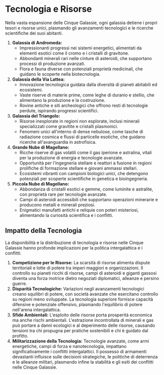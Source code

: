 # Tecnologia e Risorse

Nella vasta espansione delle Cinque Galassie, ogni galassia detiene i propri tesori e risorse unici, plasmando gli avanzamenti tecnologici e le ricerche scientifiche dei suoi abitanti.

1.  **Galassia di Andromeda:**
    -   Impressionanti progressi nei sistemi energetici, alimentati da elementi esotici come il cromo e i cristalli di gravitone.
    -   Abbondanti minerali rari nelle cinture di asteroidi, che supportano processi di produzione avanzati.
    -   Flora e fauna diverse con potenziali proprietà medicinali, che guidano le scoperte nella biotecnologia.
2.  **Galassia della Via Lattea:**
    -   Innovazione tecnologica guidata dalla diversità di pianeti abitabili ed ecosistemi.
    -   Vaste riserve di materie prime, come leghe di duranio e stellio, che alimentano la produzione e la costruzione.
    -   Rovine antiche e siti archeologici che offrono resti di tecnologie perdute, ispirando progressi scientifici.
3.  **Galassia del Triangolo:**
    -   Risorse inesplorate in regioni non esplorate, inclusi minerali specializzati come gravitite e cristalli plasmonici.
    -   Fenomeni unici all'interno di dense nebulose, come tasche di radiazione cosmica e flussi di particelle esotiche, che guidano ricerche all'avanguardia in astrofisica.
4.  **Grande Nube di Magellano:**
    -   Ricche riserve di gas volatili come il gas iperione e astralina, vitali per la produzione di energia e tecnologie avanzate.
    -   Opportunità per l'ingegneria stellare e reattori a fusione in regioni prolifiche di formazione stellare e giovani ammassi stellari.
    -   Ecosistemi vibranti con campioni biologici unici, che detengono potenziali per scoperte scientifiche in genetica e bioingegneria.
5.  **Piccola Nube di Magellano:**
    -   Abbondanza di cristalli esotici e gemme, come luminite e astralite, con proprietà rare per tecnologie avanzate.
    -   Campi di asteroidi accessibili che supportano operazioni minerarie e producono metalli e minerali preziosi.
    -   Enigmatici manufatti antichi e reliquie con poteri misteriosi, alimentando la curiosità scientifica e i conflitti.

## Impatto della Tecnologia

La disponibilità e la distribuzione di tecnologia e risorse nelle Cinque Galassie hanno profonde implicazioni per la politica intergalattica e i conflitti.

1.  **Competizione per le Risorse:** La scarsità di risorse alimenta dispute territoriali e lotte di potere tra imperi maggiori e organizzazioni. Il controllo su pianeti ricchi di risorse, campi di asteroidi e giganti gassosi diventa una forza motrice dietro negoziati diplomatici, alleanze e persino guerre.
2.  **Disparità Tecnologiche:** Variazioni negli avanzamenti tecnologici creano squilibri di potere, con società avanzate che esercitano controllo su regioni meno sviluppate. La tecnologia superiore fornisce capacità difensive e potenziale offensivo, plasmando l'equilibrio di potere nell'arena intergalattica.
3.  **Sfide Ambientali:** L'esploito delle risorse porta prosperità economica ma anche rischi ambientali. L'estrazione incontrollata di minerali e gas può portare a danni ecologici e al deperimento delle risorse, causando tensioni tra chi propugna per pratiche sostenibili e chi è guidato dal profitto.
4.  **Militarizzazione della Tecnologia:** Tecnologie avanzate, come armi energetiche, campi di forza e nanotecnologia, impattano significativamente i conflitti intergalattici. Il possesso di armamenti devastanti influisce sulle decisioni strategiche, le politiche di deterrenza e le alleanze militari, plasmando infine la stabilità e gli esiti dei conflitti nelle Cinque Galassie.

